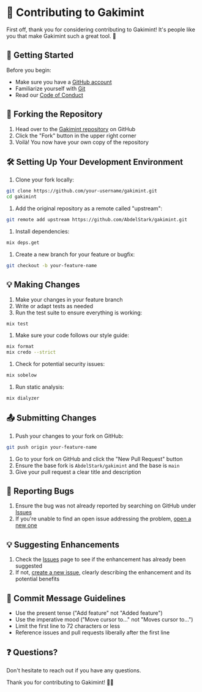# 🌟 Contributing to Gakimint

First off, thank you for considering contributing to Gakimint! It's people like you that make Gakimint such a great tool. 🎉

## 🚀 Getting Started

Before you begin:

- Make sure you have a [GitHub account](https://github.com)
- Familiarize yourself with [Git](https://git-scm.com/)
- Read our [Code of Conduct](CODE_OF_CONDUCT.md)

## 🍴 Forking the Repository

1. Head over to the [Gakimint repository](https://github.com/AbdelStark/gakimint) on GitHub
2. Click the "Fork" button in the upper right corner
3. Voilà! You now have your own copy of the repository

## 🛠 Setting Up Your Development Environment

1. Clone your fork locally:

```bash
git clone https://github.com/your-username/gakimint.git
cd gakimint
```

1. Add the original repository as a remote called "upstream":

```bash
git remote add upstream https://github.com/AbdelStark/gakimint.git
```

1. Install dependencies:

```bash
mix deps.get
```

1. Create a new branch for your feature or bugfix:

```bash
git checkout -b your-feature-name
```

## 💡 Making Changes

1. Make your changes in your feature branch
2. Write or adapt tests as needed
3. Run the test suite to ensure everything is working:

```bash
mix test
```

1. Make sure your code follows our style guide:

```bash
mix format
mix credo --strict
```

1. Check for potential security issues:

```bash
mix sobelow
```

1. Run static analysis:

```bash
mix dialyzer
```

## 📤 Submitting Changes

1. Push your changes to your fork on GitHub:

```bash
git push origin your-feature-name
```

1. Go to your fork on GitHub and click the "New Pull Request" button
1. Ensure the base fork is `AbdelStark/gakimint` and the base is `main`
1. Give your pull request a clear title and description

## 🐛 Reporting Bugs

1. Ensure the bug was not already reported by searching on GitHub under [Issues](https://github.com/AbdelStark/gakimint/issues)
2. If you're unable to find an open issue addressing the problem, [open a new one](https://github.com/AbdelStark/gakimint/issues/new)

## 💡 Suggesting Enhancements

1. Check the [Issues](https://github.com/AbdelStark/gakimint/issues) page to see if the enhancement has already been suggested
2. If not, [create a new issue](https://github.com/AbdelStark/gakimint/issues/new), clearly describing the enhancement and its potential benefits

## 📜 Commit Message Guidelines

- Use the present tense ("Add feature" not "Added feature")
- Use the imperative mood ("Move cursor to..." not "Moves cursor to...")
- Limit the first line to 72 characters or less
- Reference issues and pull requests liberally after the first line

## ❓ Questions?

Don't hesitate to reach out if you have any questions.

Thank you for contributing to Gakimint! 🚀✨
